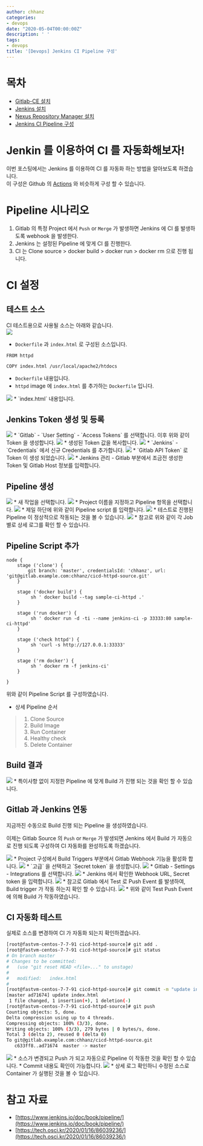 ```yaml
---
author: chhanz
categories:
- devops
date: "2020-05-04T00:00:00Z"
description: ' '
tags:
- devops
title: '[Devops] Jenkins CI Pipeline 구성'
---
```


# 목차
+ [Gitlab-CE 설치](https://chhanz.github.io/devops/2020/02/16/install-gitlab/)   
+ [Jenkins 설치](https://chhanz.github.io/devops/2020/04/16/install-jenkins/)   
+ [Nexus Repository Manager 설치](https://chhanz.github.io/devops/2020/04/17/install-nexus-ce/)   
+ [Jenkins CI Pipeline 구성](https://chhanz.github.io/devops/2020/05/04/jenkins-ci/) 
   
# Jenkin 를 이용하여 CI 를 자동화해보자!
이번 포스팅에서는 Jenkins 를 이용하여 CI 를 자동화 하는 방법을 알아보도록 하겠습니다.   
이 구성은 Github 의 [Actions](https://help.github.com/en/actions) 와 비슷하게 구성 할 수 있습니다.   
   
# Pipeline 시나리오
1) Gitlab 의 특정 Project 에서 `Push` or `Merge` 가 발생하면 Jenkins 에 CI 를 발생하도록 webhook 을 발생한다.   
2) Jenkins 는 설정된 Pipeline 에 맞게 CI 를 진행한다.   
3) CI 는 Clone source > docker build > docker run > docker rm 으로 진행 됩니다.   

# CI 설정
## 테스트 소스
CI 테스트용으로 사용될 소스는 아래와 같습니다.   
<img src="/assets/images/post/2020-05-04-jenkins-ci/1.png" style="max-width: 95%; height: auto;">   
* `Dockerfile` 과 `index.html` 로 구성된 소스입니다.   
   
```docker
FROM httpd

COPY index.html /usr/local/apache2/htdocs
```
* `Dockerfile` 내용입니다.   
* `httpd` image 에 `index.html` 를 추가하는 `Dockerfile` 입니다.   
   
<img src="/assets/images/post/2020-05-04-jenkins-ci/2.png" style="max-width: 95%; height: auto;">   
* `index.html` 내용입니다.   
   
## Jenkins Token 생성 및 등록
<img src="/assets/images/post/2020-05-04-jenkins-ci/3.png" style="max-width: 95%; height: auto;">   
* `Gitlab` - `User Setting` - `Access Tokens` 를 선택합니다. 이후 위와 같이 Token 을 생성합니다.  
   
<img src="/assets/images/post/2020-05-04-jenkins-ci/4.png" style="max-width: 95%; height: auto;">   
* 생성된 Token 값을 복사합니다.   
   
<img src="/assets/images/post/2020-05-04-jenkins-ci/5.png" style="max-width: 95%; height: auto;">   
* `Jenkins` - `Credentials` 에서 신규 Credentials 를 추가합니다.   
   
<img src="/assets/images/post/2020-05-04-jenkins-ci/6.png" style="max-width: 95%; height: auto;">   
* `Gitlab API Token` 로 Token 이 생성 되었습니다.    
   
<img src="/assets/images/post/2020-05-04-jenkins-ci/7.png" style="max-width: 95%; height: auto;">   
* Jenkins 관리 - Gitlab 부분에서 조금전 생성한 Token 및 Gitlab Host 정보를 입력합니다.   
   
## Pipeline 생성
<img src="/assets/images/post/2020-05-04-jenkins-ci/8.png" style="max-width: 95%; height: auto;">   
* 새 작업을 선택합니다.   
   
<img src="/assets/images/post/2020-05-04-jenkins-ci/9.png" style="max-width: 95%; height: auto;">   
* Project 이름을 지정하고 Pipeline 항목을 선택합니다.   
   
<img src="/assets/images/post/2020-05-04-jenkins-ci/10.png" style="max-width: 95%; height: auto;">   
* 제일 하단에 위와 같이 Pipeline script 를 입력합니다.   

<img src="/assets/images/post/2020-05-04-jenkins-ci/11.png" style="max-width: 95%; height: auto;">   
* 테스트로 진행된 Pipeline 이 정상적으로 작동되는 것을 볼 수 있습니다.   

<img src="/assets/images/post/2020-05-04-jenkins-ci/12.png" style="max-width: 95%; height: auto;">   
* 참고로 위와 같이 각 Job 별로 상세 로그를 확인 할 수 있습니다.   

## Pipeline Script 추가
```console
node {
    stage ('clone') {
        git branch: 'master', credentialsId: 'chhanz', url: 'git@gitlab.example.com:chhanz/cicd-httpd-source.git'
    }

    stage ('docker build') {
         sh ' docker build --tag sample-ci-httpd .'
    }
    
    stage ('run docker') {
         sh ' docker run -d -ti --name jenkins-ci -p 33333:80 sample-ci-httpd'
    }
    
    stage ('check httpd') {
         sh 'curl -s http://127.0.0.1:33333'
    }
    
    stage ('rm docker') {
         sh ' docker rm -f jenkins-ci'
    }

}
```
위와 같이 Pipeline Script 를 구성하였습니다.   
* 상세 Pipeline 순서
> 1) Clone Source   
> 2) Build Image   
> 3) Run Container   
> 4) Healthy check    
> 5) Delete Container   

## Build 결과
<img src="/assets/images/post/2020-05-04-jenkins-ci/13.png" style="max-width: 95%; height: auto;">   
* 특이사항 없이 지정한 Pipeline 에 맞게 Build 가 진행 되는 것을 확인 할 수 있습니다.   

## Gitlab 과 Jenkins 연동
지금까진 수동으로 Build 진행 되는 Pipeline 을 생성하였습니다.   

이제는 Gitlab Source 의 `Push` or `Merge` 가 발생되면 Jenkins 에서 Build 가 자동으로 진행 되도록 구성하여 CI 자동화를 완성하도록 하겠습니다.   

<img src="/assets/images/post/2020-05-04-jenkins-ci/14.png" style="max-width: 95%; height: auto;">   
* Project 구성에서 Build Triggers 부분에서 Gitlab Webhook 기능을 활성화 합니다.   

<img src="/assets/images/post/2020-05-04-jenkins-ci/15.png" style="max-width: 95%; height: auto;">   
* `고급` 을 선택하고 `Secret token` 을 생성합니다.   
       
<img src="/assets/images/post/2020-05-04-jenkins-ci/16.png" style="max-width: 95%; height: auto;">   
* Gitlab - Settings - Integrations 를 선택합니다.   

<img src="/assets/images/post/2020-05-04-jenkins-ci/17.png" style="max-width: 95%; height: auto;">   
* Jenkins 에서 확인한 Webhook URL, Secret token 을 입력합니다.   
   
<img src="/assets/images/post/2020-05-04-jenkins-ci/18.png" style="max-width: 95%; height: auto;">   
* 참고로 Gitlab 에서 Test 로 Push Event 를 발생하여, Build trigger 가 작동 하는지 확인 할 수 있습니다.   
   
<img src="/assets/images/post/2020-05-04-jenkins-ci/19.png" style="max-width: 95%; height: auto;">   
* 위와 같이 Test Push Event 에 의해 Build 가 작동하였습니다.   
      
## CI 자동화 테스트
실제로 소스를 변경하여 CI 가 자동화 되는지 확인하겠습니다.   
```bash
[root@fastvm-centos-7-7-91 cicd-httpd-source]# git add .
[root@fastvm-centos-7-7-91 cicd-httpd-source]# git status
# On branch master
# Changes to be committed:
#   (use "git reset HEAD <file>..." to unstage)
#
#	modified:   index.html
#
[root@fastvm-centos-7-7-91 cicd-httpd-source]# git commit -m "update index.html"
[master ad71674] update index.html
 1 file changed, 1 insertion(+), 1 deletion(-)
[root@fastvm-centos-7-7-91 cicd-httpd-source]# git push
Counting objects: 5, done.
Delta compression using up to 4 threads.
Compressing objects: 100% (3/3), done.
Writing objects: 100% (3/3), 279 bytes | 0 bytes/s, done.
Total 3 (delta 2), reused 0 (delta 0)
To git@gitlab.example.com:chhanz/cicd-httpd-source.git
   c633ff8..ad71674  master -> master
``` 
    
<img src="/assets/images/post/2020-05-04-jenkins-ci/20.png" style="max-width: 95%; height: auto;">   
* 소스가 변경되고 Push 가 되고 자동으로 Pipeline 이 작동한 것을 확인 할 수 있습니다.   
* Commit 내용도 확인이 가능합니다.   
      
<img src="/assets/images/post/2020-05-04-jenkins-ci/21.png" style="max-width: 95%; height: auto;">   
* 상세 로그 확인하니 수정된 소스로 Container 가 실행된 것을 볼 수 있습니다.   

# 참고 자료
* [https://www.jenkins.io/doc/book/pipeline/](https://www.jenkins.io/doc/book/pipeline/)   
* [https://tech.osci.kr/2020/01/16/86039236/](https://tech.osci.kr/2020/01/16/86039236/)   

   
   













